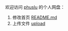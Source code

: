 欢迎访问 [phuslu](https://github.com/phuslu/phuslu.github.io) 的个人网盘：

1. 修改首页 [README.md](https://github.com/phuslu/phuslu.github.io/edit/master/README.md)
2. 上传文件 [upload](https://github.com/phuslu/phuslu.github.io/upload/master)
